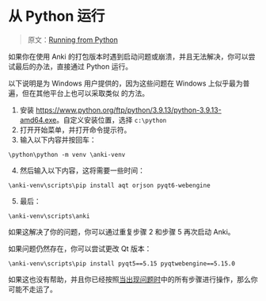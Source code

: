 # 从 Python 运行

> 原文：[Running from Python](https://faqs.ankiweb.net/running-from-python.html)

如果你在使用 Anki 的打包版本时遇到启动问题或崩溃，并且无法解决，你可以尝试最后的办法，直接通过
Python 运行。

以下说明是为 Windows 用户提供的，因为这些问题在 Windows 上似乎最为普遍，但在其他平台上也可以采取类似
的方法。

1. 安装 <https://www.python.org/ftp/python/3.9.13/python-3.9.13-amd64.exe>。自定义安装位置，选择
   `c:\python`
2. 打开开始菜单，并打开命令提示符。
3. 输入以下内容并按回车：

```
\python\python -m venv \anki-venv
```

4. 然后输入以下内容，这将需要一些时间：

```
\anki-venv\scripts\pip install aqt orjson pyqt6-webengine
```

5. 最后：

```
\anki-venv\scripts\anki
```

如果这解决了你的问题，你可以通过重复步骤 2 和步骤 5 再次启动 Anki。

如果问题仍然存在，你可以尝试更改 Qt 版本：

```
\anki-venv\scripts\pip install pyqt5==5.15 pyqtwebengine==5.15.0
```

如果这也没有帮助，并且你已经按照[当出现问题时](./when-problems-occur.md)中的所有步骤进行操作，那么你
可能不走运了。

